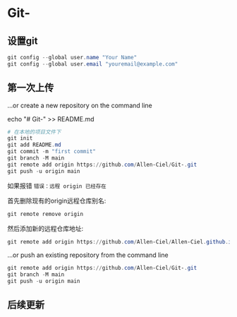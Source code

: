 # Git-

## 设置git

```powershell
git config --global user.name "Your Name"
git config --global user.email "youremail@example.com"
```

## 第一次上传
…or create a new repository on the command line

echo "# Git-" >> README.md

```powershell
# 在本地的项目文件下
git init
git add README.md
git commit -m "first commit"
git branch -M main
git remote add origin https://github.com/Allen-Ciel/Git-.git
git push -u origin main
```
如果报错 ```错误：远程 origin 已经存在```

首先删除现有的origin远程仓库别名:
```powershell
git remote remove origin
```
然后添加新的远程仓库地址:
```powershell
git remote add origin https://github.com/Allen-Ciel/Allen-Ciel.github.io.git
```
…or push an existing repository from the command line

```powershell
git remote add origin https://github.com/Allen-Ciel/Git-.git
git branch -M main
git push -u origin main
```

## 后续更新

